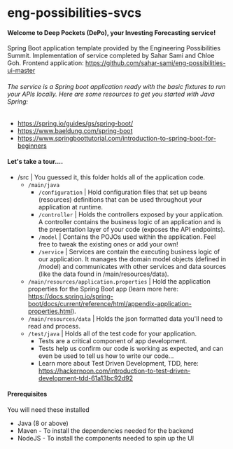 # eng-possibilities-svcs

#### Welcome to Deep Pockets (DePo), your Investing Forecasting service!

Spring Boot application template provided by the Engineering Possibilities Summit. 
Implementation of service completed by Sahar Sami and Chloe Goh. 
Frontend application: https://github.com/sahar-sami/eng-possibilities-ui-master

###### The service is a Spring boot application ready with the basic fixtures to run your APIs locally. Here are some resources to get you started with Java Spring:
- https://spring.io/guides/gs/spring-boot/
- https://www.baeldung.com/spring-boot
- https://www.springboottutorial.com/introduction-to-spring-boot-for-beginners

#### Let's take a tour....

- /src | You guessed it, this folder holds all of the application code.
    - `/main/java`
        - `/configuration` | Hold configuration files that set up beans (resources) definitions that can be used throughout your application at runtime.
        - `/controller` | Holds the controllers exposed by your application. A controller contains the business logic of an application and is the presentation layer of your code (exposes the API endpoints). 
        - `/model` | Contains the POJOs used within the application. Feel free to tweak the existing ones or add your own!
        - `/service` | Services are contain the executing business logic of our application. It manages the domain model objects (defined in /model) and communicates with other services and data sources (like the data found in /main/resources/data).
    - `/main/resources/application.properties` | Hold the application properties for the Spring Boot app (learn more here: https://docs.spring.io/spring-boot/docs/current/reference/html/appendix-application-properties.html).
    - `/main/resources/data` | Holds the json formatted data you'll need to read and process.
    - `/test/java` | Holds all of the test code for your application.  
        - Tests are a critical component of app development.  
        - Tests help us confirm our code is working as expected, and can even be used to tell us how to write our code...  
        - Learn more about Test Driven Development, TDD, here: https://hackernoon.com/introduction-to-test-driven-development-tdd-61a13bc92d92  
  
 #### Prerequisites
 You will need these installed
  - Java (8 or above)
  - Maven - To install the dependencies needed for the backend
  - NodeJS - To install the components needed to spin up the UI
  
